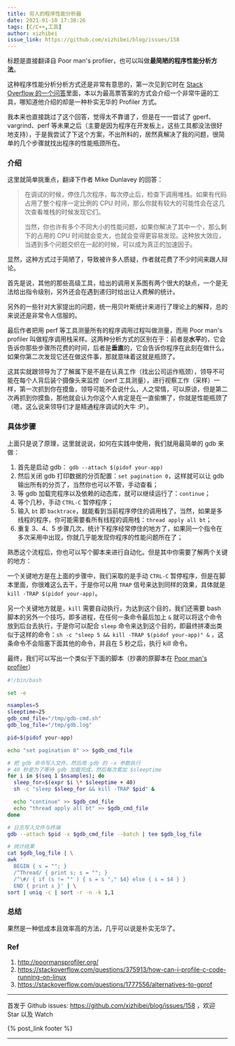 ```yaml
---
title: 穷人的程序性能分析器
date: 2021-01-10 17:38:26
tags: [C/C++,工具]
author: xizhibei
issue_link: https://github.com/xizhibei/blog/issues/158
---
```

<!-- en_title: poor-mans-profiler -->

标题是直接翻译自 Poor man's profiler，也可以叫做**最简陋的程序性能分析方法**。

这种程序性能分析分析方式还是非常有意思的，第一次见到它时在 [Stack Overflow 的一个问答](https://stackoverflow.com/questions/375913/how-can-i-profile-c-code-running-on-linux)里面，本以为最高票答案的方式会介绍一个非常牛逼的工具，哪知道他介绍的却是一种朴实无华的 Profiler 方式。

我本来也直接跳过了这个回答，觉得太不靠谱了，但是在一一尝试了 gperf、vargrind、perf 等未果之后（主要是因为程序在开发板上，这些工具都没法很好地支持），于是我尝试了下这个方案，不出所料的，居然真解决了我的问题，很简单的几个步骤就找出程序的性能瓶颈所在。

### 介绍

这里就简单挑重点，翻译下作者 Mike Dunlavey 的回答：

> 在调试的时候，停住几次程序，每次停止后，检查下调用堆栈。如果有代码占用了整个程序一定比例的 CPU 时间，那么你就有较大的可能性会在这几次查看堆栈的时候发现它们。
>
> 当然，你也许有多个不同大小的性能问题，如果你解决了其中一个，那么剩下的占用的 CPU 时间就会变大，也就会变得更容易发现。这种放大效应，当遇到多个问题交织在一起的时候，可以成为真正的加速因子。

显然，这种方式过于简陋了，导致被许多人质疑，作者就花费了不少时间来跟人辩论。

首先是说，其他的那些高级工具，给出的调用关系图有两个很大的缺点，一个是无法给出指令级别，另外还会在遇到递归时给出让人费解的统计。

另外的一些针对大家提出的问题，统一用贝叶斯统计来进行了理论上的解释，总的来说还是非常令人信服的。

最后作者把用 perf 等工具测量所有的程序调用过程叫做测量，而用 Poor man's profiler 叫做程序调用栈采样。这两种分析方式的区别在于：前者是**水平**的，它会告诉你那些步骤所花费的时间，后者是**垂直**的，它会告诉你程序在此刻在做什么，如果你第二次发现它还在做这件事，那就意味着这就是瓶颈了。

这其实就跟领导为了了解属下是不是在认真工作（找出公司运作瓶颈），领导不可能在每个人背后装个摄像头来监控（perf 工具测量），进行视察工作（采样）一样，第一次抓到你在摸鱼，领导可能不会说什么，人之常情，可以原谅，但是第二次再抓到你摸鱼，那他就会认为你这个人肯定是在一直偷懒了，你就是性能瓶颈了（嗯，这么说来领导们才是精通程序调试的大牛 :P）。

### 具体步骤

上面只是说了原理，这里就说说，如何在实践中使用，我们就用最简单的 gdb 来做：

1.  首先是启动 gdb： `gdb --attach $(pidof your-app)`
2.  然后关闭 gdb 打印数据的分页配置：`set pagination 0`，这样就可以让 gdb 输出所有的分页了，当然你也可以不管，手动查看；
3.  等 gdb 加载完程序以及依赖的动态库，就可以继续运行了：`continue`；
4.  等个几秒，手动 `CTRL-C` 暂停程序；
5.  输入 `bt` 即 `backtrace`，就能看到当前程序停住的调用栈了，当然，如果是多线程的程序，你可能需要看所有线程的调用栈：`thread apply all bt`；
6.  重复 3、4、5 步骤几次，统计下程序经常停住的地方了，如果同一个指令在多次采用中出现，你就几乎能发现你程序的性能问题所在了；

熟悉这个流程后，你也可以写个脚本来进行自动化。但是其中你需要了解两个关键的地方：

一个关键地方是在上面的步骤中，我们采取的是手动 `CTRL-C` 暂停程序，但是在脚本里面，你很难这么去干，于是你可以用 `TRAP` 信号来达到同样的效果，具体就是 `kill -TRAP $(pidof your-app)`。

另一个关键地方就是，`kill` 需要自动执行，为达到这个目的，我们还需要 bash 脚本的另外一个技巧，即多进程，在任何一条命令最后加上 `&` 就可以将这个命令放到后台去执行，于是你可以配合 `sleep` 命令来达到这个目的，即最终拼凑出类似于这样的命令：`sh -c "sleep 5 && kill -TRAP $(pidof your-app)" &` ，这条命令不会阻塞下面其他的命令，并且在 5 秒之后，执行 kill 命令。

最终，我们可以写出一个类似于下面的脚本（抄袭的原脚本在 [Poor man's profiler](http://poormansprofiler.org/)）

```bash
#!/bin/bash

set -e

nsamples=5
sleeptime=25
gdb_cmd_file="/tmp/gdb-cmd.sh"
gdb_log_file="/tmp/gdb.log"

pid=$(pidof your-app)

echo "set pagination 0" >> $gdb_cmd_file

# 把 gdb 命令写入文件，然后用 gdb 的 -x 参数执行
# 40 秒是为了等待 gdb 加载完成，然后每次累加 $sleeptime
for i in $(seq 1 $nsamples); do
  sleep_for=$(expr $i \* $sleeptime + 40)
  sh -c "sleep $sleep_for && kill -TRAP $pid" &

  echo "continue" >> $gdb_cmd_file
  echo "thread apply all bt" >> $gdb_cmd_file
done

# 日志写入文件与终端
gdb --attach $pid -x $gdb_cmd_file --batch | tee $gdb_log_file

# 统计结果
cat $gdb_log_file | \
awk '
  BEGIN { s = ""; }
  /^Thread/ { print s; s = ""; }
  /^\#/ { if (s != "" ) { s = s "," $4} else { s = $4 } }
  END { print s }' | \
sort | uniq -c | sort -r -n -k 1,1
```

### 总结

果然是一种低成本且效率高的方法，几乎可以说是朴实无华了。

### Ref

1.  <http://poormansprofiler.org/>
2.  <https://stackoverflow.com/questions/375913/how-can-i-profile-c-code-running-on-linux>
3.  <https://stackoverflow.com/questions/1777556/alternatives-to-gprof>


***
首发于 Github issues: https://github.com/xizhibei/blog/issues/158 ，欢迎 Star 以及 Watch

{% post_link footer %}
***